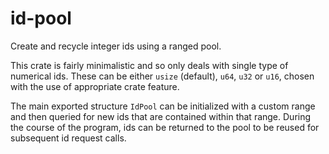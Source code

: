 # id-pool

Create and recycle integer ids using a ranged pool.

This crate is fairly minimalistic and so only deals
with single type of numerical ids. These can be either
`usize` (default), `u64`, `u32` or `u16`, chosen with
the use of appropriate crate feature.

The main exported structure `IdPool` can be
initialized with a custom range and then queried for
new ids that are contained within that range. During
the course of the program, ids can be returned to the
pool to be reused for subsequent id request calls.

